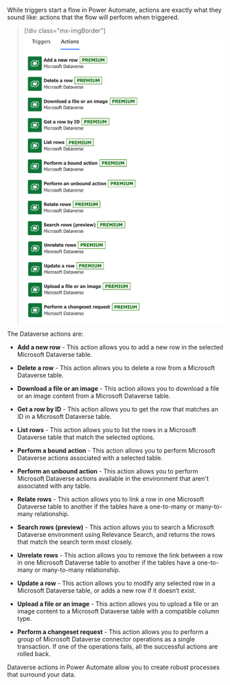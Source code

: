 While triggers start a flow in Power Automate, actions are exactly what they sound like: actions that the flow will perform when triggered.

> [!div class="mx-imgBorder"]
> [![Screenshot of the Dataverse actions.](../media/dataverse-actions.png)](../media/dataverse-actions.png#lightbox)

The Dataverse actions are:

- **Add a new row** - This action allows you to add a new row in the selected Microsoft Dataverse table.

- **Delete a row** - This action allows you to delete a row from a Microsoft Dataverse table.

- **Download a file or an image** - This action allows you to download a file or an image content from a Microsoft Dataverse table.

- **Get a row by ID** - This action allows you to get the row that matches an ID in a Microsoft Dataverse table.

- **List rows** - This action allows you to list the rows in a Microsoft Dataverse table that match the selected options.

- **Perform a bound action** - This action allows you to perform Microsoft Dataverse actions associated with a selected table.

- **Perform an unbound action** - This action allows you to perform Microsoft Dataverse actions available in the environment that aren't associated with any table.

- **Relate rows** - This action allows you to link a row in one Microsoft Dataverse table to another if the tables have a one-to-many or many-to-many relationship.

- **Search rows (preview)** - This action allows you to search a Microsoft Dataverse environment using Relevance Search, and returns the rows that match the search term most closely.

- **Unrelate rows** - This action allows you to remove the link between a row in one Microsoft Dataverse table to another if the tables have a one-to-many or many-to-many relationship.

- **Update a row** - This action allows you to modify any selected row in a Microsoft Dataverse table, or adds a new row if it doesn’t exist.

- **Upload a file or an image** - This action allows you to upload a file or an image content to a Microsoft Dataverse table with a compatible column type.

- **Perform a changeset request** - This action allows you to perform a group of Microsoft Dataverse connector operations as a single transaction. If one of the operations fails, all the successful actions are rolled back.

Dataverse actions in Power Automate allow you to create robust processes that surround your data.
